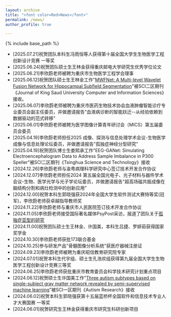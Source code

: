 ```yaml
---
layout: archive
title: "<font color=Red>News</font>"
permalink: /news/
author_profile: true

---
```


{% include base_path %}

- [2025.07.21]祝贺团队本科生冯雨恒等人获得第十届全国大学生生物医学工程创新设计竞赛 一等奖
- [2025.06.24]祝贺团队硕士生王林金获得重庆邮电大学研究生优秀学位论文
- [2025.06.21]李欣蔚老师被聘为重庆市生物医学工程学会理事
- [2025.06.12]祝贺团队硕士生王林金工作"[MWFNet: A Multi-level Wavelet Fusion Network for Hippocampal Subfield Segmentation](https://link.springer.com/article/10.1007/s44443-025-00109-z)"被SCI二区期刊《Journal of King Saud University Computer and Information Sciences》接收。
- [2025.06.07]李欣蔚老师被聘为重庆市医药生物技术协会血液肿瘤智能诊疗专业委员会副主任委员，并做邀请报告"血液病诊断的智能跃迁--从经验依赖到数据驱动的范式转移"
- [2025.06.01]李欣蔚老师被聘为医学图像计算青年研讨会（MICS）第五届委员会委员
- [2025.04.19]李欣蔚老师担任2025 成像、探测与信息处理学术会议-生物医学成像与信息处理论坛委员，并做邀请报告"孤独症神经分型研究"
- [2025.04.19]祝贺团队博士生娄熙承工作"EEG-GANet: Simulating Electroencephalogram Data to Address Sample Imbalance in P300 Speller"被SCI二区期刊《Tsinghua Science and Technology》接收
- [2024.12.26]李欣蔚老师与渝粤病理科学研究中心签订技术开发合作协议
- [2024.12.07]李欣蔚老师担任2024 第五届全国光电子、光子材料与器件学术会议-生物、医学光学与光子学论坛委员，并做邀请报告"超高场磁共振成像在脑结构分割和病灶检测中的创新应用"
- [2024.12.00]祝贺本科生郭晓强获2024年全国大学生软件测试大赛特等奖(冠军)，李欣蔚老师获卓越指导教师奖
- [2024.11.22]李欣蔚老师与重庆市人民医院签订技术开发合作协议
- [2024.11.05]李欣蔚老师接受国际著名媒体PsyPost采访，报道了团队关于[孤独症亚型的研究](https://www.psypost.org/machine-learning-algorithm-identifies-three-unique-autism-subtypes-in-males/)
- [2024.11.00]祝贺团队硕士生王林金、许国美，本科生吕捷、罗婷茹获得国家奖学金
- [2024.10.30]李欣蔚老师获批173联合基金
- [2024.10.25]参与研发产品"骨髓图像分析系统"获医疗器械注册证
- [2024.09.23]李欣蔚老师被聘为重庆昭信教育研究院专家
- [2024.07.01]祝贺本科生代宇组、硕士生孔浩欢组获得第九届全国大学生生物医学工程创新设计竞赛三等奖
- [2024.06.25]李欣蔚老师获批重庆市教育委员会科学技术研究计划重点项目
- [2024.06.12]祝贺硕士生许国美工作"[Three autism subtypes based on single-subject gray matter network revealed by semi-supervised machine learning](https://onlinelibrary.wiley.com/doi/10.1002/aur.3183)”被SCI一区期刊《Autism Research》接收
- [2024.06.02]祝贺本科生郭晓强获第十五届蓝桥杯全国软件和信息技术专业人才大赛国赛 一等奖
- [2024.06.01]祝贺研究生王林金获得重庆市研究生科研创新项目

